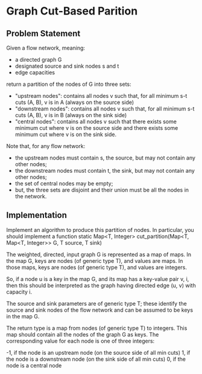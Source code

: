 # Graph Cut-Based Parition

## Problem Statement
Given a flow network, meaning:
- a directed graph G
- designated source and sink nodes s and t
- edge capacities

return a partition of the nodes of G into three sets:
- "upstream nodes": contains all nodes v such that, for all minimum s-t cuts (A, B), v is in A (always on the source side)
- "downstream nodes": contains all nodes v such that, for all minimum s-t cuts (A, B), v is in B (always on the sink side)
- "central nodes": contains all nodes v such that there exists some minimum cut where v is on the source side and there exists some minimum cut where v is on the sink side.

Note that, for any flow network:

- the upstream nodes must contain s, the source, but may not contain any other nodes;
- the downstream nodes must contain t, the sink, but may not contain any other nodes;
- the set of central nodes may be empty;
- but, the three sets are disjoint and their union must be all the nodes in the network.

## Implementation
Implement an algorithm to produce this partition of nodes. In particular, you should implement a function
	static <T> Map<T, Integer> cut_partition(Map<T, Map<T, Integer>> G, T source, T sink)
	
The weighted, directed, input graph G is represented as a map of maps. In the map G, keys are nodes (of generic type T), and values are maps. In those maps, keys are nodes (of
generic type T), and values are integers.

So, if a node u is a key in the map G, and its map has a key-value pair v, i, then this should be interpreted as the graph having directed edge (u, v) with capacity i.

The source and sink parameters are of generic type T; these identify the source and sink nodes of the flow network and can be assumed to be keys in the map G.

The return type is a map from nodes (of generic type T) to integers. This map should contain all the nodes of the graph G as keys. The corresponding value for each node is one of three integers:

-1, if the node is an upstream node (on the source side of all min cuts)
1, if the node is a downstream node (on the sink side of all min cuts)
0, if the node is a central node